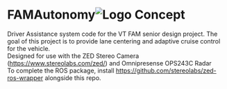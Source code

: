 # FAMAutonomy![Logo Concept](https://user-images.githubusercontent.com/52687680/110151913-0b768e80-7daf-11eb-95da-e59682766acd.PNG)
Driver Assistance system code for the VT FAM senior design project. The goal of this project is to provide lane centering and adaptive cruise control for the vehicle.  
Designed for use with the ZED Stereo Camera (https://www.stereolabs.com/zed/) and Omnipresense OPS243C Radar  
To complete the ROS package, install https://github.com/stereolabs/zed-ros-wrapper alongside this repo.
